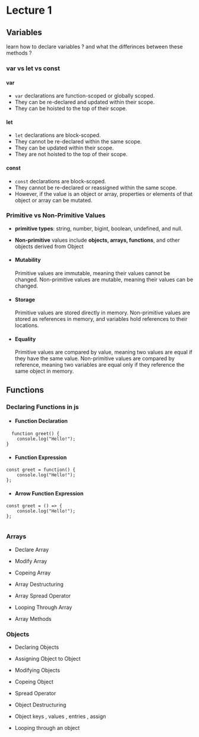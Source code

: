 # Lecture 1

## Variables

learn how to declare variables ? and what the differinces
between these methods ?

### var vs let vs const

#### var

- `var` declarations are function-scoped or globally scoped.
- They can be re-declared and updated within their scope.
- They can be hoisted to the top of their scope.

#### let

- `let` declarations are block-scoped.
- They cannot be re-declared within the same scope.
- They can be updated within their scope.
- They are not hoisted to the top of their scope.

#### const

- `const` declarations are block-scoped.
- They cannot be re-declared or reassigned within the same scope.
- However, if the value is an object or array, properties or elements of that object or array can be mutated.

### Primitive vs Non-Primitive Values

- **primitive types**: string, number, bigint, boolean, undefined, and null.
- **Non-primitive** values include **objects, arrays, functions**, and other objects derived from Object

- #### Mutability

  Primitive values are immutable, meaning their values cannot be changed.
  Non-primitive values are mutable, meaning their values can be changed.

- #### Storage

  Primitive values are stored directly in memory.
  Non-primitive values are stored as references in memory, and variables hold references to their locations.

- #### Equality

  Primitive values are compared by value, meaning two values are equal if they have the same value.
  Non-primitive values are compared by reference, meaning two variables are equal only if they reference the same object in memory.

## Functions

### Declaring Functions in js

- #### Function Declaration

```
  function greet() {
    console.log("Hello!");
}
```

- #### Function Expression

```
const greet = function() {
    console.log("Hello!");
};
```

- #### Arrow Function Expression

```
const greet = () => {
    console.log("Hello!");
};


```

### Arrays

- Declare Array

- Modify Array

- Copeing Array

- Array Destructuring

- Array Spread Operator

- Looping Through Array

- Array Methods

### Objects

- Declaring Objects

- Assigning Object to Object

- Modifying  Objects

- Copeing Object

- Spread Operator

- Object Destructuring

- Object keys , values , entries , assign

- Looping through an object
